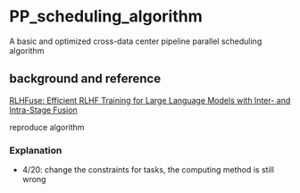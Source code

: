 # PP_scheduling_algorithm

A basic  and  optimized cross-data center  pipeline parallel scheduling algorithm

## background and reference

[ RLHFuse: Efficient RLHF Training for Large Language Models with Inter- and Intra-Stage Fusion](https://arxiv.org/abs/2409.13221)

reproduce algorithm


### Explanation
+ 4/20: change the constraints for tasks, the computing method is still wrong

